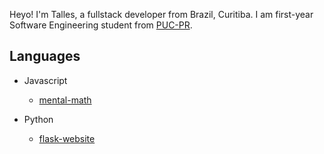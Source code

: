Heyo! I'm Talles, a fullstack developer from Brazil, Curitiba. I am first-year Software Engineering student from [PUC-PR](https://www.pucpr.br/). 


##  Languages

- Javascript
  - [mental-math](https://github.com/talles-dacosta/mental-math)

- Python
  - [flask-website](https://github.com/talles-dacosta/flask-fullstack-website)
